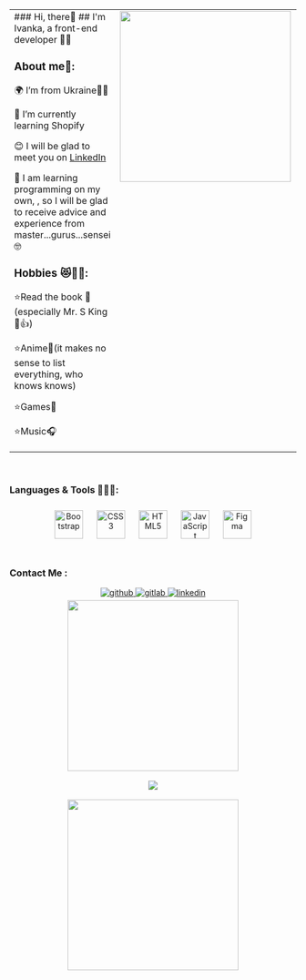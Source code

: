 <table><tr><td valign="top" width="50%">
### Hi, there👋  
## I'm Ivanka, a front-end developer 👨‍💻  
  



### About me💬:  
🌍 I’m from Ukraine💙💛  
  

🌱 I’m currently learning Shopify  
  

😊 I will be glad to meet you on [LinkedIn ](www.linkedin.com/in/ivanka-lapii-509817310)  
  

🔭 I am learning programming on my own, , so I will be glad to receive advice and experience from master...gurus...sensei🤓  
  



### Hobbies 😻🐤🤓:  
⭐Read the book 📖(especially Mr. S King👑👍)

⭐Anime🌊(it makes no sense to list everything, who knows knows) 

⭐Games🚀 

⭐Music🎧  


</td><td valign="top" width="50%">

<img src="https://i.pinimg.com/564x/5d/be/c6/5dbec6b6e894e7cdb274208cbabe4615.jpg" align="left" height="300" width="" />  


</td></tr></table>  

<br/>  



### Languages & Tools 👩🏻‍💻:  
<div align="center">  
<a href="https://getbootstrap.com/docs/3.4/javascript/" target="_blank"><img style="margin: 10px" src="https://profilinator.rishav.dev/skills-assets/bootstrap-plain.svg" alt="Bootstrap" height="50" /></a>  
<a href="https://www.w3schools.com/css/" target="_blank"><img style="margin: 10px" src="https://profilinator.rishav.dev/skills-assets/css3-original-wordmark.svg" alt="CSS3" height="50" /></a>  
<a href="https://en.wikipedia.org/wiki/HTML5" target="_blank"><img style="margin: 10px" src="https://profilinator.rishav.dev/skills-assets/html5-original-wordmark.svg" alt="HTML5" height="50" /></a>  
<a href="https://www.javascript.com/" target="_blank"><img style="margin: 10px" src="https://profilinator.rishav.dev/skills-assets/javascript-original.svg" alt="JavaScript" height="50" /></a>  
<a href="https://www.figma.com/" target="_blank"><img style="margin: 10px" src="https://profilinator.rishav.dev/skills-assets/figma-icon.svg" alt="Figma" height="50" /></a>  
</div>  

<br/>  



### Contact Me :  
<div align="center">
<a href="https://github.com/https://github.com/Ivasska" target="_blank">
<img src=https://img.shields.io/badge/github-%2324292e.svg?&style=for-the-badge&logo=github&logoColor=white alt=github style="margin-bottom: 5px;" />
</a>
<a href="https://gitlab.com/https://gitlab.com/Ivasska" target="_blank">
<img src=https://img.shields.io/badge/gitlab-330F63.svg?&style=for-the-badge&logo=gitlab&logoColor=white alt=gitlab style="margin-bottom: 5px;" />
</a>
<a href="https://linkedin.com/in/www.linkedin.com/in/ivanka-lapii-509817310" target="_blank">
<img src=https://img.shields.io/badge/linkedin-%231E77B5.svg?&style=for-the-badge&logo=linkedin&logoColor=white alt=linkedin style="margin-bottom: 5px;" />
</a>  
</div>  
  

<div align="center">
<img src="https://i.pinimg.com/564x/c2/40/17/c240176524ae0e0da4e4e6139d4d8646.jpg" align="center" height="300" width="" />
</div>  
  

<br/>  

<div align="center"><img src="https://github-readme-stats.vercel.app/api/top-langs/?username=Ivasska&hide_border=true&layout=compact" align="center" /></div>  

<br/>  

<div align="center">
<img src="https://i.pinimg.com/736x/c1/e4/d4/c1e4d4f4cff1ba826c00651c66411e6f.jpg" align="center" height="300" width="" />
</div> 
